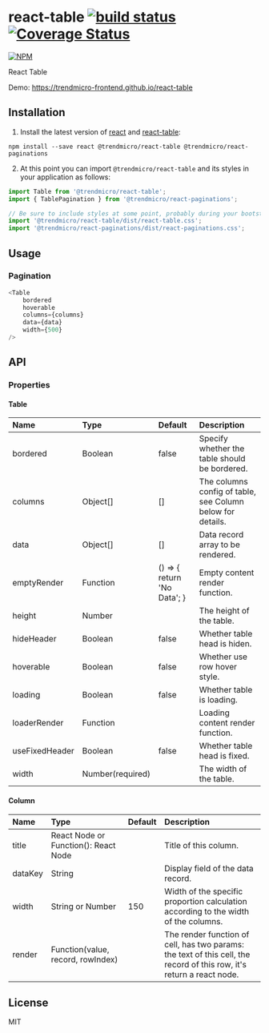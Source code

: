 # react-table [![build status](https://travis-ci.org/trendmicro-frontend/react-table.svg?branch=master)](https://travis-ci.org/trendmicro-frontend/react-table) [![Coverage Status](https://coveralls.io/repos/github/trendmicro-frontend/react-table/badge.svg?branch=master)](https://coveralls.io/github/trendmicro-frontend/react-table?branch=master)

[![NPM](https://nodei.co/npm/@trendmicro/react-table.png?downloads=true&stars=true)](https://nodei.co/npm/@trendmicro/react-table/)

React Table

Demo: https://trendmicro-frontend.github.io/react-table

## Installation

1. Install the latest version of [react](https://github.com/facebook/react) and [react-table](https://github.com/trendmicro-frontend/react-table):

  ```
  npm install --save react @trendmicro/react-table @trendmicro/react-paginations
  ```

2. At this point you can import `@trendmicro/react-table` and its styles in your application as follows:

  ```js
  import Table from '@trendmicro/react-table';
  import { TablePagination } from '@trendmicro/react-paginations';

  // Be sure to include styles at some point, probably during your bootstraping
  import '@trendmicro/react-table/dist/react-table.css';
  import '@trendmicro/react-paginations/dist/react-paginations.css';
  ```

## Usage

### Pagination

```js
<Table
    bordered
    hoverable
    columns={columns}
    data={data}
    width={500}
/>
```

## API

### Properties

#### Table

Name                | Type                              | Default | Description
:---                | :---                              | :------ | :----------
bordered            | Boolean                           | false   | Specify whether the table should be bordered.
columns             | Object[]                          | []      | The columns config of table, see Column below for details.
data                | Object[]                          | []      | Data record array to be rendered.
emptyRender         | Function                          | () => { return 'No Data'; } | Empty content render function.
height              | Number                            |         | The height of the table.
hideHeader          | Boolean                           | false   | Whether table head is hiden.
hoverable           | Boolean                           | false   | Whether use row hover style.
loading             | Boolean                           | false   | Whether table is loading.
loaderRender        | Function                          |         | Loading content render function.
useFixedHeader      | Boolean                           | false   | Whether table head is fixed.
width               | Number(required)                  |         | The width of the table.

#### Column

Name            | Type    | Default | Description
:---            | :-----  | :------ | :----------
title           | React Node or Function(): React Node |         | Title of this column.
dataKey         | String  |         | Display field of the data record.
width           | String or Number  | 150        | Width of the specific proportion calculation according to the width of the columns.
render          | Function(value, record, rowIndex) |         | The render function of cell, has two params: the text of this cell, the record of this row, it's return a react node.

## License

MIT
